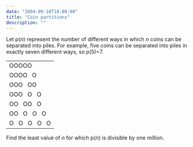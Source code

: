 ```yaml
---
date: "2004-09-10T18:00:00"
title: "Coin partitions"
description: ""
---
```


<p>Let p(<i>n</i>) represent the number of different ways in which <i>n</i> coins can be separated into piles. For example, five coins can be separated into piles in exactly seven different ways, so p(5)=7.</p>
<div style="text-align:center;">
<table cellpadding="10" cellspacing="0"><tr><td>OOOOO</td>
</tr><tr><td>OOOO   O</td>
</tr><tr><td>OOO   OO</td>
</tr><tr><td>OOO   O   O</td>
</tr><tr><td>OO   OO   O</td>
</tr><tr><td>OO   O   O   O</td>
</tr><tr><td>O   O   O   O   O</td>
</tr></table></div>
<p>Find the least value of <i>n</i> for which p(<i>n</i>) is divisible by one million.</p>

